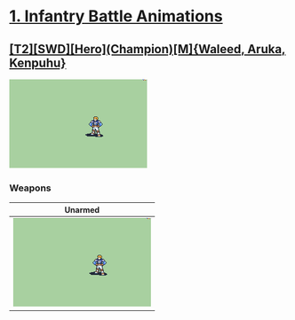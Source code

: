# [1. Infantry Battle Animations](./)

## [\[T2\]\[SWD\]\[Hero\]\(Champion\)\[M\]{Waleed, Aruka, Kenpuhu}](./%5BT2%5D%5BSWD%5D%5BHero%5D(Champion)%5BM%5D%7BWaleed,%20Aruka,%20Kenpuhu%7D/%5BT2%5D%5BSWD%5D%5BHero%5D(Champion)%5BM%5D%7BWaleed,%20Aruka,%20Kenpuhu%7D)

<img src="./%5BT2%5D%5BSWD%5D%5BHero%5D(Champion)%5BM%5D%7BWaleed,%20Aruka,%20Kenpuhu%7D/8.%20Unarmed/Unarmed_000.png" alt="[T2][SWD][Hero](Champion)[M]{Waleed, Aruka, Kenpuhu} standing" />


### Weapons


|Unarmed |
|  :---: |
| <img alt="Unarmed animation" src="./%5BT2%5D%5BSWD%5D%5BHero%5D(Champion)%5BM%5D%7BWaleed,%20Aruka,%20Kenpuhu%7D/8.%20Unarmed/Unarmed.gif" /> |

